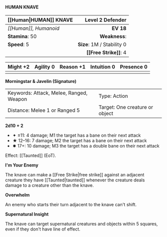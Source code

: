 #### HUMAN KNAVE

| [[Human\|HUMAN]] KNAVE |       **Level 2 Defender** |
| :--------------------- | -------------------------: |
| *[[Human]], Humanoid*  |                  **EV 18** |
| **Stamina**: 50        |              **Weakness**: |
| **Speed**: 5           | **Size**: 1M / Stability 0 |
|                        |     **[[Free Strike]]**: 4 |

| **Might** +2 | **Agility** 0 | **Reason** +1 | **Intuition** 0 | **Presence** 0 |
| ------------ | ------------- | ------------- | --------------- | -------------- |
|              |               |               |                 |                |

**Morningstar & Javelin (Signature)**

|                                         |                                |
| :-------------------------------------- | :----------------------------- |
| Keywords: Attack, Melee, Ranged, Weapon | Type: Action                   |
| Distance: Melee 1 or Ranged 5           | Target: One creature or object |

**2d10 + 2**

- ✦ ≤11: 4 damage; M1 the target has a bane on their next attack
- ★ 12–16: 7 damage; M2 the target has a bane on their next attack
- ✸ 17+: 10 damage; M3 the target has a double bane on their next attack

Effect: [[Taunted]] (EoT).

**I'm Your Enemy**

The knave can make a [[Free Strike|free strike]] against an adjacent creature they have [[Taunted|taunted]] whenever the creature deals damage to a creature other than the knave.

**Overwhelm**

An enemy who starts their turn adjacent to the knave can't shift.

**Supernatural Insight**

The knave can target supernatural creatures and objects within 5 squares, even if they don't have line of effect.
